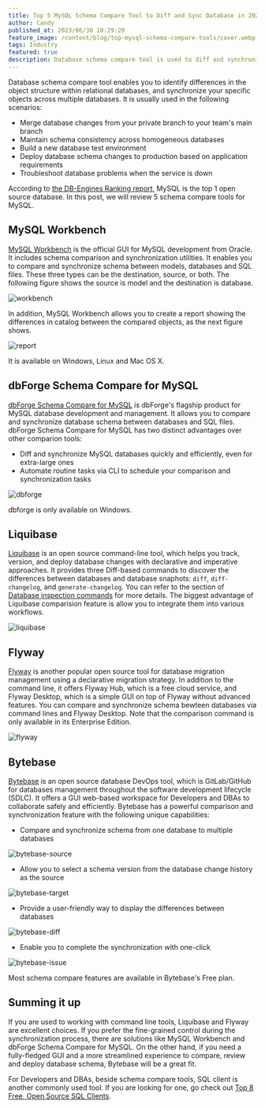 ```yaml
---
title: Top 5 MySQL Schema Compare Tool to Diff and Sync Database in 2023
author: Candy
published_at: 2023/06/30 10:29:20
feature_image: /content/blog/top-mysql-schema-compare-tools/cover.webp
tags: Industry
featured: true
description: Database schema compare tool is used to diff and synchronize schemas between databases. This article reviews the top 5 common tools in this category.
---
```


Database schema compare tool enables you to identify differences in the object structure within relational databases, and synchronize your specific objects across multiple databases. It is usually used in the following scenarios:

- Merge database changes from your private branch to your team's main branch
- Maintain schema consistency across homogeneous databases
- Build a new database test environment
- Deploy database schema changes to production based on application requirements
- Troubleshoot database problems when the service is down

According to [the DB-Engines Ranking report](https://db-engines.com/en/ranking_osvsc), MySQL is the top 1 open source database. In this post, we will review 5 schema compare tools for MySQL.

## MySQL Workbench

[MySQL Workbench](https://dev.mysql.com/doc/workbench/en/) is the official GUI for MySQL development from Oracle. It includes schema comparison and synchronization utilities. It enables you to compare and synchronize schema between models, databases and SQL files. These three types can be the destination, source, or both. The following figure shows the source is model and the destination is database.

![workbench](/content/blog/top-mysql-schema-compare-tools/workbench.webp)

In addition, MySQL Workbench allows you to create a report showing the differences in catalog between the compared objects, as the next figure shows.

![report](/content/blog/top-mysql-schema-compare-tools/catalog-report.webp)

It is available on Windows, Linux and Mac OS X.

## dbForge Schema Compare for MySQL

[dbForge Schema Compare for MySQL](https://www.devart.com/dbforge/mysql/schemacompare/) is dbForge's flagship product for MySQL database development and management. It allows you to compare and synchronize database schema between databases and SQL files. dbForge Schema Compare for MySQL has two distinct advantages over other comparion tools:

- Diff and synchronize MySQL databases quickly and efficiently, even for extra-large ones
- Automate routine tasks via CLI to schedule your comparison and synchronization tasks

![dbforge](/content/blog/top-mysql-schema-compare-tools/dbforge.webp)

dbforge is only available on Windows.

## Liquibase

[Liquibase](https://www.liquibase.com/) is an open source command-line tool, which helps you track, version, and deploy database changes with declarative and imperative approaches. It provides three Diff-based commands to discover the differences between databases and database snaphots: `diff`, `diff-changelog`, and `generate-changelog`. You can refer to the section of [Database inspection commands](https://docs.liquibase.com/commands/home.html#database-inspection-commands) for more details. The biggest advantage of Liquibase comparision feature is allow you to integrate them into various workflows.

![liquibase](/content/blog/top-mysql-schema-compare-tools/liquibase.webp)

## Flyway

[Flyway](https://flywaydb.org/) is another popular open source tool for database migration management using a declarative migration strategy. In addition to the command line, it offers Flyway Hub, which is a free cloud service, and Flyway Desktop, which is a simple GUI on top of Flyway without advanced features. You can compare and synchronize schema bewteen databases via command lines and Flyway Desktop. Note that the comparison command is only available in its Enterprise Edition.

![flyway](/content/blog/top-mysql-schema-compare-tools/flyway.webp)

## Bytebase

[Bytebase](/) is an open source database DevOps tool, which is GitLab/GitHub for databases management throughout the software development lifecycle (SDLC). It offers a GUI web-based workspace for Developers and DBAs to collaborate safely and efficiently. Bytebase has a powerful comparison and synchronization feature with the following unique capabilities:

- Compare and synchronize schema from one database to multiple databases

![bytebase-source](/content/blog/top-mysql-schema-compare-tools/bytebase-source.webp)

- Allow you to select a schema version from the database change history as the source

![bytebase-target](/content/blog/top-mysql-schema-compare-tools/bytebase-target.webp)

- Provide a user-friendly way to display the differences between databases

![bytebase-diff](/content/blog/top-mysql-schema-compare-tools/bytebase-diff.webp)

- Enable you to complete the synchronization with one-click

![bytebase-issue](/content/blog/top-mysql-schema-compare-tools/bytebase-issue.webp)

Most schema compare features are available in Bytebase's Free plan.

## Summing it up

If you are used to working with command line tools, Liquibase and Flyway are excellent choices. If you prefer the fine-grained control during the synchronization process, there are solutions like MySQL Workbench and dbForge Schema Compare for MySQL. On the other hand, if you need a fully-fledged GUI and a more streamlined experience to compare, review and deploy database schema, Bytebase will be a great fit.

For Developers and DBAs, beside schema compare tools, SQL client is another commonly used tool. If you are looking for one, go check out [Top 8 Free, Open Source SQL Clients](/blog/top-open-source-sql-clients).
